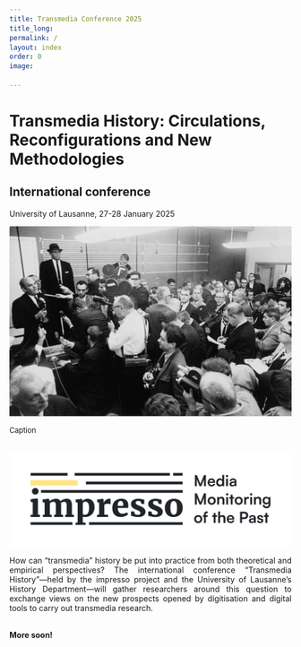 ```yaml
---
title: Transmedia Conference 2025
title_long: 
permalink: /
layout: index
order: 0
image: 

---
```

# Transmedia History: Circulations, Reconfigurations and New Methodologies
## International conference
University of Lausanne, 27-28 January 2025

![Transmedia Conference](images/transmediaconference2025.jpg)
<div style="font-size: small">Caption</div><br>

![Impresso project](images/impresso.png)
<div style="text-align: justify"> How can “transmedia” history be put into practice from both theoretical and empirical perspectives? The international conference “Transmedia History”—held by the impresso project and the University of Lausanne’s History Department—will gather researchers around this question to exchange views on the new prospects opened by digitisation and digital tools to carry out transmedia research.</div><br>

**More soon!**
